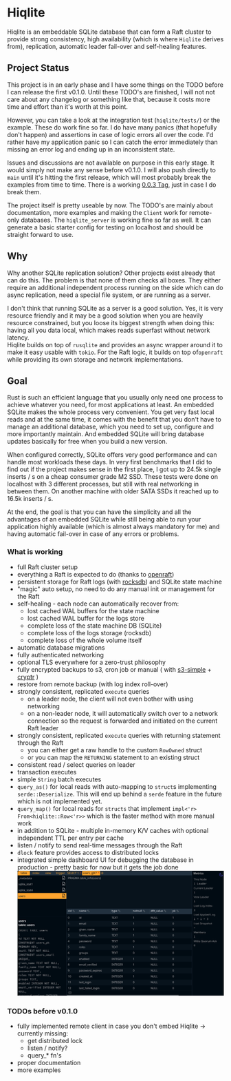 # Hiqlite

Hiqlite is an embeddable SQLite database that can form a Raft cluster to provide strong consistency, high availability
(which is where `Hiqlite` derives from), replication, automatic leader fail-over and self-healing features.

## Project Status

This project is in an early phase and I have some things on the TODO before I can release the first v0.1.0.
Until these TODO's are finished, I will not not care about any changelog or something like that, because it costs more
time and effort than it's worth at this point.

However, you can take a look at the integration test (`hiqlite/tests/`) or the example. These do work fine so far.
I do have many panics (that hopefully don't happen) and assertions in case of logic errors all over the code.
I'd rather have my application panic so I can catch the error immediately than missing an error log and ending up in
an inconsistent state.

Issues and discussions are not available on purpose in this early stage. It would simply not make any sense before
v0.1.0. I will also push directly to `main` until it's hitting the first release, which will most probably break the
examples from time to time. There is a working [0.0.3 Tag](https://github.com/sebadob/hiqlite/tree/v0.0.3), just in
case I do break them.

The project itself is pretty useable by now. The TODO's are mainly about documentation, more examples and making
the `Client` work for remote-only databases. The `hiqlite_server` is working fine so far as well. It can generate a
basic starter config for testing on localhost and should be straight forward to use.

## Why

Why another SQLite replication solution? Other projects exist already that can do this. The problem is that none of
them checks all boxes. They either require an additional independent process running on the side which can do async
replication, need a special file system, or are running as a server.

I don't think that running SQLite as a server is a good solution. Yes, it is very resource friendly and it may
be a good solution when you are heavily resource constrained, but you loose its biggest strength when doing this: having
all you data local, which makes reads superfast without network latency.  
Hiqlite builds on top of `rusqlite` and provides an async wrapper around it to make it easy usable with `tokio`. For the
Raft logic, it builds on top of`openraft` while providing its own storage and network implementations.

## Goal

Rust is such an efficient language that you usually only need one process to achieve whatever you need, for most
applications at least. An embedded SQLite makes the whole process very convenient. You get very fast local reads and at
the same time, it comes with the benefit that you don't have to manage an additional database, which you need to set up,
configure and more importantly maintain. And embedded SQLite will bring database updates basically for free when you
build a new version.

When configured correctly, SQLite offers very good performance and can handle most workloads these days. In very
first benchmarks that I did to find out if the project makes sense in the first place, I got up to 24.5k single
inserts / s on a cheap consumer grade M2 SSD. These tests were done on localhost with 3 different processes, but still
with real networking in between them. On another machine with older SATA SSDs it reached up to 16.5k inserts / s.

At the end, the goal is that you can have the simplicity and all the advantages of an embedded SQLite while still being
able to run your application highly available (which is almost always mandatory for me) and having automatic fail-over
in case of any errors or problems.

### What is working

- full Raft cluster setup
- everything a Raft is expected to do (thanks to [openraft](https://github.com/datafuselabs/openraft))
- persistent storage for Raft logs (with [rocksdb](https://github.com/rust-rocksdb/rust-rocksdb)) and SQLite state
  machine
- "magic" auto setup, no need to do any manual init or management for the Raft
- self-healing - each node can automatically recover from:
    - lost cached WAL buffers for the state machine
    - lost cached WAL buffer for the logs store
    - complete loss of the state machine DB (SQLite)
    - complete loss of the logs storage (rocksdb)
    - complete loss of the whole volume itself
- automatic database migrations
- fully authenticated networking
- optional TLS everywhere for a zero-trust philosophy
- fully encrypted backups to s3, cron job or manual (
  with [s3-simple](https://github.com/sebadob/s3-simple) + [cryptr](https://github.com/sebadob/cryptr) )
- restore from remote backup (with log index roll-over)
- strongly consistent, replicated `execute` queries
    - on a leader node, the client will not even bother with using networking
    - on a non-leader node, it will automatically switch over to a network connection so the request
      is forwarded and initiated on the current Raft leader
- strongly consistent, replicated `execute` queries with returning statement through the Raft
    - you can either get a raw handle to the custom `RowOwned` struct
    - or you can map the `RETURNING` statement to an existing struct
- consistent read / select queries on leader
- transaction executes
- simple `String` batch executes
- `query_as()` for local reads with auto-mapping to `struct`s implementing `serde::Deserialize`.
  This will end up behind a `serde` feature in the future which is not implemented yet.
- `query_map()` for local reads for `structs` that implement `impl<'r> From<hiqlite::Row<'r>>` which is the
  faster method with more manual work
- in addition to SQLite - multiple in-memory K/V caches with optional independent TTL per entry per cache
- listen / notify to send real-time messages through the Raft
- `dlock` feature provides access to distributed locks
- integrated simple dashboard UI for debugging the database in production - pretty basic for now but it gets the job
  done
  ![dashboard screenshot](https://raw.githubusercontent.com/sebadob/hiqlite/main/dashboard/screenshot.png)

### TODOs before v0.1.0

- fully implemented remote client in case you don't embed Hiqlite -> currently missing:
    - get distributed lock
    - listen / notify?
    - query_* fn's
- proper documentation
- more examples
